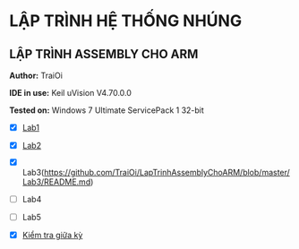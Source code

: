 # LẬP TRÌNH HỆ THỐNG NHÚNG

## LẬP TRÌNH ASSEMBLY CHO ARM

**Author:** TraiOi

**IDE in use:** Keil uVision V4.70.0.0

**Tested on:** Windows 7 Ultimate ServicePack 1 32-bit

 * [x] [Lab1](https://github.com/TraiOi/LapTrinhAssemblyChoARM/blob/master/Lab1/README.md)
 
 * [x] [Lab2](https://github.com/TraiOi/LapTrinhAssemblyChoARM/blob/master/Lab2/README.md)
 
 * [x] Lab3(https://github.com/TraiOi/LapTrinhAssemblyChoARM/blob/master/Lab3/README.md)
 
 * [ ] Lab4
 
 * [ ] Lab5
 
 * [x] [Kiểm tra giữa kỳ](https://github.com/TraiOi/LapTrinhAssemblyChoARM/blob/master/KTGiuaky/README.md)
